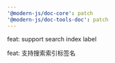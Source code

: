 ```yaml
---
'@modern-js/doc-core': patch
'@modern-js/doc-tools-doc': patch
---
```


feat: support search index label

feat: 支持搜索索引标签名
